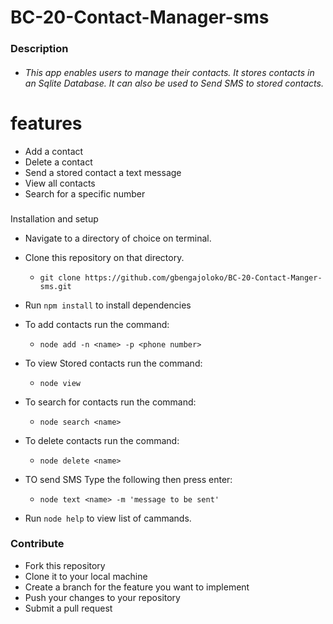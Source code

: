 # BC-20-Contact-Manager-sms
### Description

- ###### This app enables users to manage their contacts. It stores  contacts in an Sqlite Database. It can also be used to Send SMS to stored contacts.
 
# features
- Add a contact
- Delete a contact
- Send a stored contact a text message
- View all contacts
- Search for a specific number

###
Installation and setup
* Navigate to a directory of choice on terminal.
- Clone this repository on that directory.
  - `git clone https://github.com/gbengajoloko/BC-20-Contact-Manger-sms.git`

 - Run `npm install` to install dependencies

 - To add contacts run the command:

   - `node add -n <name> -p <phone number>`

- To view Stored contacts run the command:

  - `node view`
 
- To search for contacts run the command:

   - `node search <name>`

- To delete contacts run the command:

  - `node delete <name>`

- TO send SMS Type the following then press enter:

  - `node text <name> -m 'message to be sent'`
- Run `node help` to view list of cammands.
### Contribute
- Fork this repository
- Clone it to your local machine
- Create a branch for the feature you want to implement
- Push your changes to your repository
- Submit a pull request

